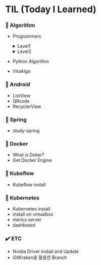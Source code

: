# TIL (Today I Learned)

### 📕 Algorithm
- Programmers
  <details><summary>Level1</summary>
  
  **Python**
  
  - 두 정수 사이의 합
  - 문자열 내림차순으로 배치하기
  - 평균 구하기
  - 약수의 합
  - 짝수와 홀수
  - 수박수박수박수박수박수?
  - 자릿수 더하기
  - 나누어 떨어지는 숫자 배열
  - 제일 작은 수 제거하기
  - 서울에서 김서방 찾기
  - 가운데 글자 가져오기
  - 같은 숫자는 싫어
  - 문자열 내 마음대로 정렬하기
  - 문자열 내 p와 y의 개수
  - 문자열을 정수로 바꾸기
  - 문자열 다루기 기본
  - 이상한 문자 만들기
  - x만큼 간격이 있는 n개의 숫자
  - 핸드폰 번호 가리기
  - 직사각형 별찍기
  - 정수 내림차순으로 배치하기
  - 자연수 뒤집어 배열로 만들기
  - 하샤드 수
  - 정수 제곱근 판별
  - 소수 찾기
  - 최대공약수와 최소공배수
  - 콜라츠 추측
  - 행렬의 덧셈
  - 2016년
  - 시저 암호
  - k번째 수
  - 완주하지 못한 선수
  - 모의고사
  - 체육복
  - 예산
  - [1차]비밀지도
  - [2020 카카오 인턴]키패드 누르기
  - 2018 KAKAO BLIND RECRUITMENT [1차] 다트 게임
  - 2019 카카오 개발자 겨울 인턴십 크레인 인형뽑기 게임
  - 2019 KAKAO BLIND RECRUITMENT 실패율
  
  **MySQL**
  
  - 최댓갓 구하기
  - 모든 레코트 조회하기
  - 아픈 동물 찾기
  - 어린 동물 찾기
  - 동물의 아이디와 이름
  - 이름이 없는 동물의 아이디
  - 여러 기준으로 정렬하기
  - 이름이 있는 동물의 아이디
  - 상위 n개 레코드
  
  </details>
  <details><summary>Level2</summary>
   
   **Python**
   
   - 최댓값과 최솟값
   - 올바른 괄호
   - 피보나치 수
   - 최솟값 만들기
   - N개의 최소공배수
   - 전화번호 목록
   - 기능개발
   - 위장
   - 주식가격
   - 프린터
   
   **MySQL**
   
   - 최솟값 구하기
   - 동물 수 구하기
   - 중복제거하기
   
   </details>
- Python Algorithm
- VitaAlgo

### 📙 Android
- ListView
- QRcode
- RecyclerView

### 📗 Spring
- study-spring

### 📘 Docker
- What is Doker?
- Get Docker Engine

### 📘 Kubeflow
- Kubeflow install

### 📘 Kubernetes
- Kubernetes install
- install on virtualbox
- merics server
- dashboard

### ✔️ ETC
- Nvidia Driver install and Update
- GitKraken을 활용한 Branch